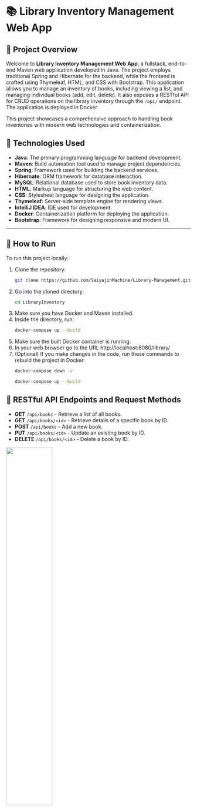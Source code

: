 # 📚 Library Inventory Management Web App

## 📝 Project Overview

Welcome to **Library Inventory Management Web App**, a fullstack, end-to-end Maven web application developed in Java. The project employs traditional Spring and Hibernate for the backend, while the frontend is crafted using Thymeleaf, HTML, and CSS with Bootstrap. This application allows you to manage an inventory of books, including viewing a list, and managing individual books (add, edit, delete). It also exposes a RESTful API for CRUD operations on the library inventory through the `/api/` endpoint. The application is deployed in Docker.

This project showcases a comprehensive approach to handling book inventories with modern web technologies and containerization.

## 🚀 Technologies Used

- **Java**: The primary programming language for backend development.
- **Maven**: Build automation tool used to manage project dependencies.
- **Spring**: Framework used for building the backend services.
- **Hibernate**: ORM framework for database interaction.
- **MySQL**: Relational database used to store book inventory data.
- **HTML**: Markup language for structuring the web content.
- **CSS**: Stylesheet language for designing the application.
- **Thymeleaf**: Server-side template engine for rendering views.
- **IntelliJ IDEA**: IDE used for development.
- **Docker**: Containerization platform for deploying the application.
- **Bootstrap**: Framework for designing responsive and modern UI.
---
## 🚀 How to Run

To run this project locally:

1. Clone the repository:
   ```bash
   git clone https://github.com/SaiyajinMachine/Library-Management.git
   ```
2. Go into the cloned directory:
   ```bash
   cd LibraryInventory
   ```
3. Make sure you have Docker and Maven installed.
4. Inside the directory, run:
   ```bash
   docker-compose up --build
   ```
5. Make sure the built Docker container is running.
6. In your web browser go to the URL http://localhost:8080/library/
7. (Optional) If you make changes in the code, run these commands to rebuild the project in Docker:
   ```bash
   docker-compose down -v
   ```
   ```bash
   docker-compose up --build
   ```
   
## 📡 RESTful API Endpoints and Request Methods
- **GET** `/api/books` - Retrieve a list of all books.
- **GET** `/api/books/<id>` - Retrieve details of a specific book by ID.
- **POST** `/api/books` - Add a new book.
- **PUT** `/api/books/<id>` - Update an existing book by ID.
- **DELETE** `/api/books/<id>` - Delete a book by ID.

<img src="https://media.tenor.com/MtJdP2cF4dEAAAAC/book.gif" style="width: 50%;" />
